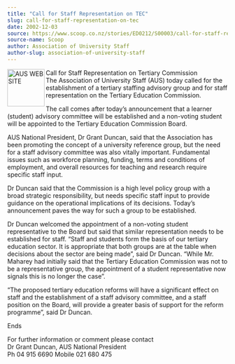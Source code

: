 ```yaml
---
title: "Call for Staff Representation on TEC"
slug: call-for-staff-representation-on-tec
date: 2002-12-03
source: https://www.scoop.co.nz/stories/ED0212/S00003/call-for-staff-representation-on-tec.htm
source-name: Scoop
author: Association of University Staff
author-slug: association-of-university-staff
---
```


<p><img align="left" width="85" height="85" src="http://www.aus.ac.nz/pictures/logo.gif" alt="AUS WEB SITE" border="0">Call for Staff
Representation on Tertiary Commission<br>The Association of
University Staff (AUS) today called for the establishment of
a tertiary staffing advisory group and for staff
representation on the Tertiary Education Commission.</p>

<p>The
call comes after today’s announcement that a learner
(student) advisory committee will be established and a
non-voting student will be appointed to the Tertiary
Education Commission Board.</p>

<p>AUS National President, Dr
Grant Duncan, said that the Association has been promoting
the concept of a university reference group, but the need
for a staff advisory committee was also vitally important.
Fundamental issues such as workforce planning, funding,
terms and conditions of employment, and overall resources
for teaching and research require specific staff input.</p>

<p>Dr
Duncan said that the Commission is a high level policy group
with a broad strategic responsibility, but needs specific
staff input to provide guidance on the operational
implications of its decisions.  Today’s announcement paves
the way for such a group to be established.</p>

<p>Dr Duncan
welcomed the appointment of a non-voting student
representative to the Board but said that similar
representation needs to be established for staff. “Staff and
students form the basis of our tertiary education sector. It
is appropriate that both groups are at the table when
decisions about the sector are being made”, said Dr Duncan.
“While Mr. Maharey had initially said that the Tertiary
Education Commission was not to be a representative group,
the appointment of a student representative now signals this
is no longer the case”.</p>

<p>“The proposed tertiary education
reforms will have a significant effect on staff and the
establishment of a staff advisory committee, and a staff
position on the Board, will provide a greater basis of
support for the reform programme”, said Dr
Duncan.</p>

<p>Ends</p>

<p>For further information or comment please
contact<br>Dr Grant Duncan, AUS National President<br>Ph 04
915 6690		Mobile 021 680
475<br><p>